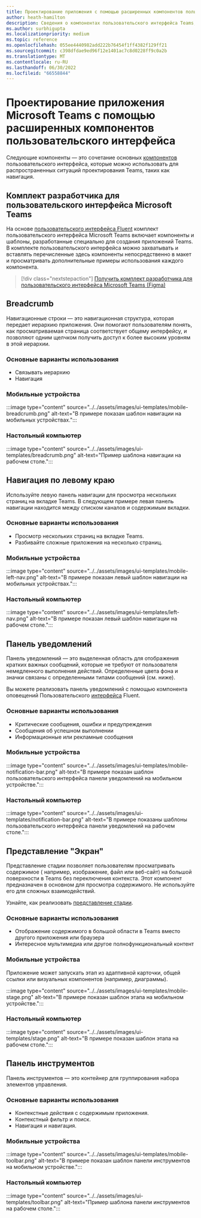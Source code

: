 ```yaml
---
title: Проектирование приложения с помощью расширенных компонентов пользовательского интерфейса
author: heath-hamilton
description: Сведения о компонентах пользовательского интерфейса Teams, таких как навигация, панель уведомлений, представление стадии, а также соответствующие варианты использования.
ms.author: surbhigupta
ms.localizationpriority: medium
ms.topic: reference
ms.openlocfilehash: 055ee4440982add222b76454f1ff4382f129ff21
ms.sourcegitcommit: c398dfdae9ed96f12e1401ac7c8d0228ff9c0a2b
ms.translationtype: MT
ms.contentlocale: ru-RU
ms.lasthandoff: 06/30/2022
ms.locfileid: "66558844"
---
```

# <a name="designing-your-microsoft-teams-app-with-advanced-ui-components"></a>Проектирование приложения Microsoft Teams с помощью расширенных компонентов пользовательского интерфейса

Следующие компоненты — это сочетание основных [компонентов](~/concepts/design/design-teams-app-basic-ui-components.md) пользовательского интерфейса, которые можно использовать для распространенных ситуаций проектирования Teams, таких как навигация.

## <a name="microsoft-teams-ui-kit"></a>Комплект разработчика для пользовательского интерфейса Microsoft Teams

На основе <a href="https://fluentsite.z22.web.core.windows.net/" target="_blank">пользовательского интерфейса Fluent</a> комплект пользовательского интерфейса Microsoft Teams включает компоненты и шаблоны, разработанные специально для создания приложений Teams. В комплекте пользовательского интерфейса можно захватывать и вставлять перечисленные здесь компоненты непосредственно в макет и просматривать дополнительные примеры использования каждого компонента.

> [!div class="nextstepaction"]
> [Получить комплект разработчика для пользовательского интерфейса Microsoft Teams (Figma)](https://www.figma.com/community/file/916836509871353159)

## <a name="breadcrumb"></a>Breadcrumb

Навигационные строки — это навигационная структура, которая передает иерархию приложения. Они помогают пользователям понять, как просматриваемая страница соответствует общему интерфейсу, и позволяют одним щелчком получить доступ к более высоким уровням в этой иерархии.

### <a name="top-use-cases"></a>Основные варианты использования

* Связывать иерархию
* Навигация

### <a name="mobile"></a>Мобильные устройства

:::image type="content" source="../../assets/images/ui-templates/mobile-breadcrumb.png" alt-text="В примере показан шаблон навигации на мобильных устройствах.":::

### <a name="desktop"></a>Настольный компьютер

:::image type="content" source="../../assets/images/ui-templates/breadcrumb.png" alt-text="Пример шаблона навигации на рабочем столе.":::

## <a name="left-nav"></a>Навигация по левому краю

Используйте левую панель навигации для просмотра нескольких страниц на вкладке Teams. В следующем примере левая панель навигации находится между списком каналов и содержимым вкладки.

### <a name="top-use-cases"></a>Основные варианты использования

* Просмотр нескольких страниц на вкладке Teams.
* Разбивайте сложные приложения на несколько страниц.

### <a name="mobile"></a>Мобильные устройства

:::image type="content" source="../../assets/images/ui-templates/mobile-left-nav.png" alt-text="В примере показан левый шаблон навигации на мобильных устройствах.":::

### <a name="desktop"></a>Настольный компьютер

:::image type="content" source="../../assets/images/ui-templates/left-nav.png" alt-text="В примере показан левый шаблон навигации на рабочем столе.":::

## <a name="notification-bar"></a>Панель уведомлений

Панель уведомлений — это выделенная область для отображения кратких важных сообщений, которые не требуют от пользователя немедленного выполнения действий. Определенные цвета фона и значки связаны с определенными типами сообщений (см. ниже).

Вы можете реализовать панель уведомлений с помощью компонента оповещений Пользовательского [интерфейса](https://fluentsite.z22.web.core.windows.net/0.59.0/components/alert/definition) Fluent.

### <a name="top-use-cases"></a>Основные варианты использования

* Критические сообщения, ошибки и предупреждения
* Сообщения об успешном выполнении
* Информационные или рекламные сообщения

### <a name="mobile"></a>Мобильные устройства

:::image type="content" source="../../assets/images/ui-templates/mobile-notification-bar.png" alt-text="В примере показан шаблон пользовательского интерфейса панели уведомлений на мобильном устройстве.":::

### <a name="desktop"></a>Настольный компьютер

:::image type="content" source="../../assets/images/ui-templates/notification-bar.png" alt-text="В примере показаны шаблоны пользовательского интерфейса панели уведомлений на рабочем столе.":::

## <a name="stage-view"></a>Представление "Экран"

Представление стадии позволяет пользователям просматривать содержимое ( например, изображение, файл или веб-сайт) на большой поверхности в Teams без переключения контекста. Этот компонент предназначен в основном для просмотра содержимого. Не используйте его для сложных взаимодействий.

Узнайте, как реализовать [представление стадии](~/tabs/tabs-link-unfurling.md).

### <a name="top-use-cases"></a>Основные варианты использования

* Отображение содержимого в большой области в Teams вместо другого приложения или браузера
* Интересное мультимедиа или другое полнофункциональный контент

### <a name="mobile"></a>Мобильные устройства

Приложение может запускать этап из адаптивной карточки, общей ссылки или визуальных компонентов (например, диаграммы).

:::image type="content" source="../../assets/images/ui-templates/mobile-stage.png" alt-text="В примере показан шаблон этапа на мобильном устройстве.":::

### <a name="desktop"></a>Настольный компьютер

:::image type="content" source="../../assets/images/ui-templates/stage.png" alt-text="В примере показан шаблон этапа на рабочем столе.":::

## <a name="toolbar"></a>Панель инструментов

Панель инструментов — это контейнер для группирования набора элементов управления.

### <a name="top-use-cases"></a>Основные варианты использования

* Контекстные действия с содержимым приложения.
* Контекстный фильтр и поиск.
* Навигация и навигация.

### <a name="mobile"></a>Мобильные устройства

:::image type="content" source="../../assets/images/ui-templates/mobile-toolbar.png" alt-text="В примере показан шаблон панели инструментов на мобильном устройстве.":::

### <a name="desktop"></a>Настольный компьютер

:::image type="content" source="../../assets/images/ui-templates/toolbar.png" alt-text="Пример шаблона панели инструментов на рабочем столе.":::
